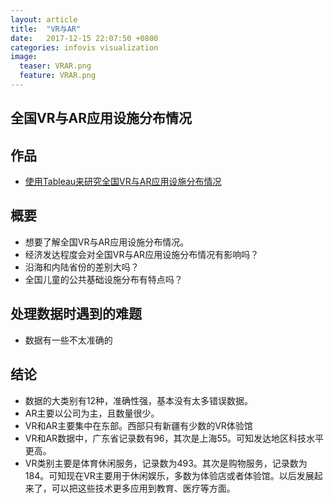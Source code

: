 ```yaml
---
layout: article
title:  "VR与AR"
date:   2017-12-15 22:07:50 +0800
categories: infovis visualization
image:
  teaser: VRAR.png
  feature: VRAR.png
---
```


## 全国VR与AR应用设施分布情况

## 作品
- <a href="https://public.tableau.com/views/VRAR_0/1?:embed=y&:display_count=yes&publish=yes" target="_blank">使用Tableau来研究全国VR与AR应用设施分布情况</a>

## 概要
- 想要了解全国VR与AR应用设施分布情况。
- 经济发达程度会对全国VR与AR应用设施分布情况有影响吗？
- 沿海和内陆省份的差别大吗？
- 全国儿童的公共基础设施分布有特点吗？

## 处理数据时遇到的难题
- 数据有一些不太准确的

## 结论
- 数据的大类别有12种，准确性强，基本没有太多错误数据。
- AR主要以公司为主，且数量很少。
- VR和AR主要集中在东部。西部只有新疆有少数的VR体验馆
- VR和AR数据中，广东省记录数有96，其次是上海55。可知发达地区科技水平更高。
- VR类别主要是体育休闲服务，记录数为493。其次是购物服务，记录数为184。可知现在VR主要用于休闲娱乐，多数为体验店或者体验馆。以后发展起来了，可以把这些技术更多应用到教育、医疗等方面。
